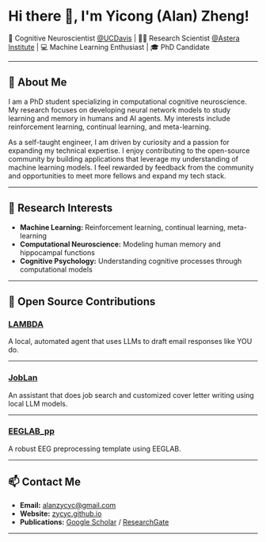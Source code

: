 # Hi there 👋, I'm Yicong (Alan) Zheng!

🚀 Cognitive Neuroscientist [@UCDavis](https://dml.ucdavis.edu/) | 🧑‍💻 Research Scientist [@Astera Institute](https://astera.org/) | 💻 Machine Learning Enthusiast | 🎓 PhD Candidate

---

## 🧠 About Me

I am a PhD student specializing in computational cognitive neuroscience. My research focuses on developing neural network models to study learning and memory in humans and AI agents. My interests include reinforcement learning, continual learning, and meta-learning.

As a self-taught engineer, I am driven by curiosity and a passion for expanding my technical expertise. I enjoy contributing to the open-source community by building applications that leverage my understanding of machine learning models. I feel rewarded by feedback from the community and opportunities to meet more fellows and expand my tech stack.

---

## 🔬 Research Interests

- **Machine Learning:** Reinforcement learning, continual learning, meta-learning
- **Computational Neuroscience:** Modeling human memory and hippocampal functions
- **Cognitive Psychology:** Understanding cognitive processes through computational models

---

## 🌟 Open Source Contributions

### [LAMBDA](https://github.com/zycyc/LAMBDA)

A local, automated agent that uses LLMs to draft email responses like YOU do.

---

### [JobLan](https://github.com/zycyc/JobLan)

An assistant that does job search and customized cover letter writing using local LLM models.

---
### [EEGLAB_pp](https://github.com/zycyc/EEGLAB_pp)

A robust EEG preprocessing template using EEGLAB.

---

## 📫 Contact Me

- **Email:** [alanzycyc@gmail.com](mailto:alanzycyc@gmail.com)
- **Website:** [zycyc.github.io](https://zycyc.github.io)
- **Publications:** [Google Scholar](https://scholar.google.com/citations?user=kkZVq8YAAAAJ&hl=en) / [ResearchGate](https://www.researchgate.net/profile/Yicong-Zheng)

---
